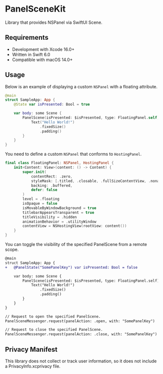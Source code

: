 # PanelSceneKit

Library that provides NSPanel via SwiftUI Scene.

## Requirements

- Development with Xcode 16.0+
- Written in Swift 6.0
- Compatible with macOS 14.0+

## Usage

Below is an example of displaying a custom `NSPanel` with a floating attribute.

```swift
@main
struct SampleApp: App {
    @State var isPresented: Bool = true

    var body: some Scene {
        PanelScene(isPresented: $isPresented, type: FloatingPanel.self) {
            Text("Hello World!")
                .fixedSize()
                .padding()
        }
    }
}
```

You need to define a custom `NSPanel` that conforms to `HostingPanel`.

```swift
final class FloatingPanel: NSPanel, HostingPanel {
    init<Content: View>(content: () -> Content) {
        super.init(
            contentRect: .zero,
            styleMask: [.titled, .closable, .fullSizeContentView, .nonactivatingPanel],
            backing: .buffered,
            defer: false
        )
        level = .floating
        isOpaque = false
        isMovableByWindowBackground = true
        titlebarAppearsTransparent = true
        titleVisibility = .hidden
        animationBehavior = .utilityWindow
        contentView = NSHostingView(rootView: content())
    }
}
```

You can toggle the visibility of the specified PanelScene from a remote scope.

```diff swift
@main
struct SampleApp: App {
+   @PanelState("SomePanelKey") var isPresented: Bool = false

    var body: some Scene {
        PanelScene(isPresented: $isPresented, type: FloatingPanel.self) {
            Text("Hello World!")
                .fixedSize()
                .padding()
        }
    }
}

// Request to open the specified PanelScene.
PanelSceneMessenger.request(panelAction: .open, with: "SomePanelKey")

// Request to close the specified PanelScene.
PanelSceneMessenger.request(panelAction: .close, with: "SomePanelKey")
```

## Privacy Manifest

This library does not collect or track user information, so it does not include a PrivacyInfo.xcprivacy file.
